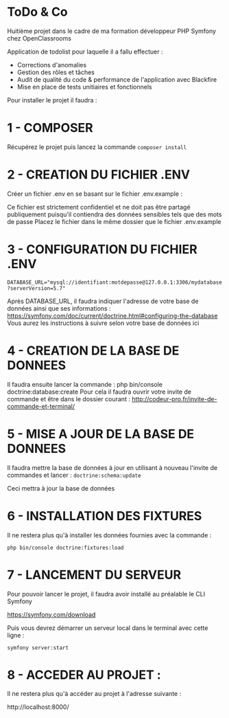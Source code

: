# ToDo & Co

Huitième projet dans le cadre de ma formation développeur PHP Symfony chez OpenClassrooms

Application de todolist pour laquelle il a fallu effectuer :

- Corrections d'anomalies
- Gestion des rôles et tâches
- Audit de qualité du code & performance de l'application avec Blackfire
- Mise en place de tests unitiaires et fonctionnels

Pour installer le projet il faudra :

# 1 - COMPOSER 

Récupérez le projet puis lancez la commande `composer install`

# 2 - CREATION DU FICHIER .ENV

Créer un fichier .env en se basant sur le fichier .env.example :

Ce fichier est strictement confidentiel et ne doit pas être partagé publiquement puisqu'il contiendra des données sensibles tels que des mots de passe
Placez le fichier dans le même dossier que le fichier .env.example

# 3 - CONFIGURATION DU FICHIER .ENV

`DATABASE_URL="mysql://identifiant:motdepasse@127.0.0.1:3306/mydatabase?serverVersion=5.7"`


Après DATABASE_URL, il faudra indiquer l'adresse de votre base de données ainsi que ses informations : 
https://symfony.com/doc/current/doctrine.html#configuring-the-database
Vous aurez les instructions à suivre selon votre base de données ici

# 4 - CREATION DE LA BASE DE DONNEES

Il faudra ensuite lancer la commande : php bin/console doctrine:database:create
Pour cela il faudra ouvrir votre invite de commande et être dans le dossier courant :
http://codeur-pro.fr/invite-de-commande-et-terminal/

# 5 - MISE A JOUR DE LA BASE DE DONNEES

Il faudra mettre la base de données à jour en utilisant à nouveau l'invite de commandes et lancer :
`doctrine:schema:update` 

Ceci mettra à jour la base de données

# 6 - INSTALLATION DES FIXTURES 

Il ne restera plus qu'à installer les données fournies avec la commande :

`php bin/console doctrine:fixtures:load`

# 7 - LANCEMENT DU SERVEUR

Pour pouvoir lancer le projet, il faudra avoir installé au préalable le CLI Symfony 

https://symfony.com/download


Puis vous devrez démarrer un serveur local dans le terminal avec cette ligne :

`symfony server:start`


# 8 - ACCEDER AU PROJET : 

Il ne restera plus qu'à accéder au projet à l'adresse suivante :

http://localhost:8000/






